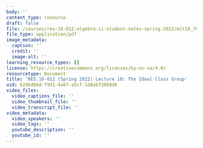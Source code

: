 ```yaml
---
body: ''
content_type: resource
draft: false
file: /courses/res-18-012-algebra-ii-student-notes-spring-2022/mit18_702s22_lec18.pdf
file_type: application/pdf
image_metadata:
  caption: ''
  credit: ''
  image-alt: ''
learning_resource_types: []
license: https://creativecommons.org/licenses/by-nc-sa/4.0/
resourcetype: Document
title: 'RES.18-012 (Spring 2022) Lecture 18: The Ideal Class Group'
uid: 624bd66d-f9d1-4a87-a5cf-1d8abf3869d8
video_files:
  video_captions_file: ''
  video_thumbnail_file: ''
  video_transcript_file: ''
video_metadata:
  video_speakers: ''
  video_tags: ''
  youtube_description: ''
  youtube_id: ''
---
```

